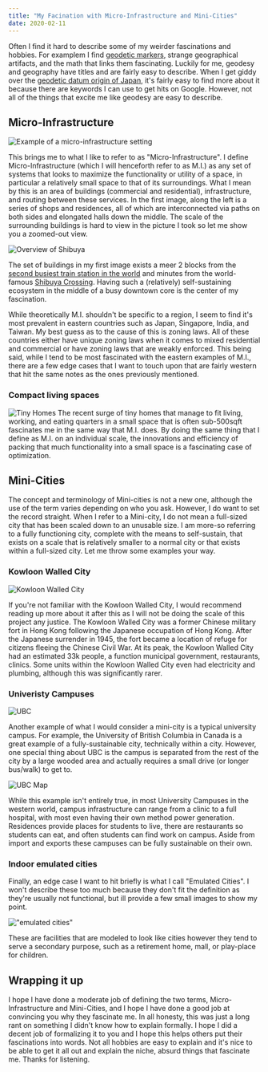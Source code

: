 ```yaml
---
title: "My Facination with Micro-Infrastructure and Mini-Cities"
date: 2020-02-11
---
```



Often I find it hard to describe some of my weirder fascinations and hobbies. For examplem I find [geodetic markers](https://en.wikipedia.org/wiki/Survey_marker), strange geographical artifacts, and the math that links them fascinating. Luckily for me, geodesy and geography have titles and are fairly easy to describe. When I get giddy over the [geodetic datum origin of Japan](https://ridgelineimages.com/maps/geodetic-datum-origin-japan/), it's fairly easy to find more about it because there are keywords I can use to get hits on Google. However, not all of the things that excite me like geodesy are easy to describe. 

## Micro-Infrastructure

![Example of a micro-infrastructure setting](/img/micro-infrastructure/image1.png)

This brings me to what I like to refer to as "Micro-Infrastructure". I define Micro-Infrastructure (which I will henceforth refer to as M.I.) as any set of systems that looks to maximize the functionality or utility of a space, in particular a relatively small space to that of its surroundings. What I mean by this is an area of buildings (commercial and residential), infrastructure, and routing between these services. In the first image, along the left is a series of shops and residences, all of which are interconnected via paths on both sides and elongated halls down the middle. The scale of the surrounding buildings is hard to view in the picture I took so let me show you a zoomed-out view. 

![Overview of Shibuya](/img/micro-infrastructure/image2.png)

The set of buildings in my first image exists a meer 2 blocks from the [second busiest train station in the world](https://en.wikipedia.org/wiki/Shibuya_Station) and minutes from the world-famous [Shibuya Crossing](https://en.wikipedia.org/wiki/Shibuya_Crossing). Having such a (relatively) self-sustaining ecosystem in the middle of a busy downtown core is the center of my fascination. 

While theoretically M.I. shouldn't be specific to a region, I seem to find it's most prevalent in eastern countries such as Japan, Singapore, India, and Taiwan. My best guess as to the cause of this is zoning laws. All of these countries either have unique zoning laws when it comes to mixed residential and commercial or have zoning laws that are weakly enforced. This being said, while I tend to be most fascinated with the eastern examples of M.I., there are a few edge cases that I want to touch upon that are fairly western that hit the same notes as the ones previously mentioned.

### Compact living spaces
![Tiny Homes](https://i.pinimg.com/originals/e1/8d/8c/e18d8c2b8a5f6e41b82345ade0d95b8b.jpg)
The recent surge of tiny homes that manage to fit living, working, and eating quarters in a small space that is often sub-500sqft fascinates me in the same way that M.I. does. By doing the same thing that I define as M.I. on an individual scale, the innovations and efficiency of packing that much functionality into a small space is a fascinating case of optimization.


## Mini-Cities

The concept and terminology of Mini-cities is not a new one, although the use of the term varies depending on who you ask. However, I do want to set the record straight. When I refer to a Mini-city, I do not mean a full-sized city that has been scaled down to an unusable size. I am more-so referring to a fully functioning city, complete with the means to self-sustain, that exists on a scale that is relatively smaller to a normal city or that exists within a full-sized city. Let me throw some examples your way.

### Kowloon Walled City

![Kowloon Walled City](/img/micro-infrastructure/image3.jpg)

If you're not familiar with the Kowloon Walled City, I would recommend reading up more about it after this as I will not be doing the scale of this project any justice. The Kowloon Walled City was a former Chinese military fort in Hong Kong following the Japanese occupation of Hong Kong. After the Japanese surrender in 1945, the fort became a location of refuge for citizens fleeing the Chinese Civil War. At its peak, the Kowloon Walled City had an estimated 33k people, a function municipal government, restaurants, clinics. Some units within the Kowloon Walled City even had electricity and plumbing, although this was significantly rarer. 

### Univeristy Campuses
![UBC](/img/micro-infrastructure/image4.jpg)

Another example of what I would consider a mini-city is a typical university campus. For example, the University of British Columbia in Canada is a great example of a fully-sustainable city, technically within a city. However, one special thing about UBC is the campus is separated from the rest of the city by a large wooded area and actually requires a small drive (or longer bus/walk) to get to.

![UBC Map](/img/micro-infrastructure/image5.png)

While this example isn't entirely true, in most University Campuses in the western world, campus infrastructure can range from a clinic to a full hospital, with most even having their own method power generation. Residences provide places for students to live, there are restaurants so students can eat, and often students can find work on campus. Aside from import and exports these campuses can be fully sustainable on their own.

### Indoor emulated cities

Finally, an edge case I want to hit briefly is what I call "Emulated Cities". I won't describe these too much because they don't fit the definition as they're usually not functional, but ill provide a few small images to show my point.

!["emulated cities"](/img/micro-infrastructure/image6.png)

These are facilities that are modeled to look like cities however they tend to serve a secondary purpose, such as a retirement home, mall, or play-place for children.

## Wrapping it up

I hope I have done a moderate job of defining the two terms, Micro-Infrastructure and Mini-Cities, and I hope I have done a good job at convincing you why they fascinate me. In all honesty, this was just a long rant on something I didn't know how to explain formally. I hope I did a decent job of formalizing it to you and I hope this helps others put their fascinations into words. Not all hobbies are easy to explain and it's nice to be able to get it all out and explain the niche, absurd things that fascinate me. Thanks for listening.


